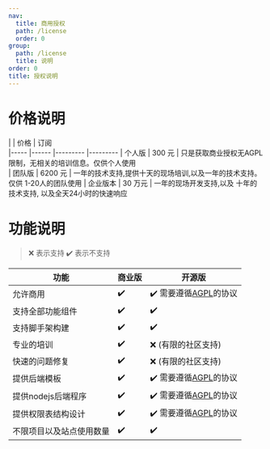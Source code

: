 ```yaml
---
nav:
  title: 商用授权
  path: /license
  order: 0
group:
  path: /license
  title: 说明
order: 0
title: 授权说明
---
```


# 价格说明

|           | 价格               | 订阅     
|-----     |------   |---------  |---------
| 个人版   | 300 元  |   只是获取商业授权无AGPL限制，无相关的培训信息。仅供个人使用               
| 团队版   | 6200 元 |   一年的技术支持,提供十天的现场培训,以及一年的技术支持。仅供 1-20人的团队使用
| 企业版本 | 30 万元  |  一年的现场开发支持,以及 十年的技术支持, 以及全天24小时的快速响应

# 功能说明 

> ❌ 表示支持 ✔️ 表示不支持


|  功能            | 商业版   | 开源版
|--------          |-------   |---------
|允许商用        | ✔️      | ✔️ 需要遵循[AGPL](https://www.gnu.org/licenses/agpl-3.0.en.html)的协议
|支持全部功能组件 | ✔️      | ✔️
|支持脚手架构建  | ✔️      | ✔️
|专业的培训     | ✔️       | ❌ (有限的社区支持)
|快速的问题修复  | ✔️       | ❌ (有限的社区支持)
|提供后端模板    | ✔️      | ✔️ 需要遵循[AGPL](https://www.gnu.org/licenses/agpl-3.0.en.html)的协议
|提供nodejs后端程序| ✔️     | ✔️ 需要遵循[AGPL](https://www.gnu.org/licenses/agpl-3.0.en.html)的协议
|提供权限表结构设计 | ✔️    | ✔️ 需要遵循[AGPL](https://www.gnu.org/licenses/agpl-3.0.en.html)的协议
|不限项目以及站点使用数量| ✔️ | ✔️

